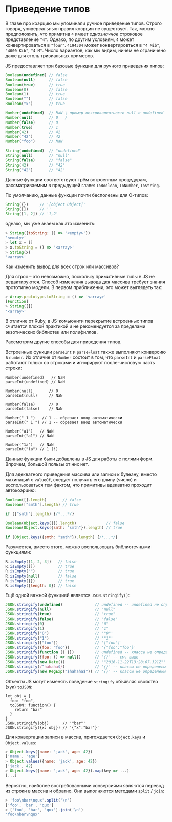 # Приведение типов

В главе про коэрцию мы упоминали ручное приведение типов.
Строго говоря, универсальных правил коэрции не существует.
Так, можно предположить, что примитив `4` имеет *однозначное*
строковое представление `"4"`. Однако, по другим условиям,
`4` может конвертироваться в `"four"`. `4194304` может конвертировться
в `"4 Mib"`, `"4000 Kib"`, `"4 M"`. Число вариантов, как мы видим,
ничем не ограничено даже для столь тривиальных примеров.

JS предоставляет три базовые функции для ручного приведения типов:

```js
Boolean(undefined) // false
Boolean(null)      // false
Boolean(true)      // true
Boolean(0)         // false
Boolean(1)         // true
Boolean("")        // false
Boolean("x")       // true

Number(undefined)  // NaN \ пример неэквивалентности null и undefined
Number(null)       // 0   /
Number(false)      // 0
Number(true)       // 1
Number(42)         // 42
Number("42")       // 42
Number("foo")      // NaN

String(undefined)  // "undefined"
String(null)       // "null"
String(false)      // "false"
String(42)         // "42"
String("42")       // "42"
```

Данные функции соответствуют трём встроенным процедурам, рассматриваемым
в предыдущей главе: `ToBoolean`, `ToNumber`, `ToString`.

По умолчанию, данные функции почти бесполезны для О-типов:

```js
String({})     // '[object Object]'
String([])     // ''
String([1, 2]) // '1,2'
```

однако, мы уже знаем как это изменить:

```js
> String({toString: () => '<empty>'})
'<empty>'
> let x = []
> x.toString = () => '<array>'
> String(x)
'<array>'
```

Как изменить вывод для всех строк или массивов?

Для строк – это невозможно, поскольку примитивные типы в JS не редактируются.
Способ изменения вывода для массива требует знания прототипно модели.
В первом приближении, это может выглядеть так:

```js
> Array.prototype.toString = () => '<array>'
[Function]
> String([])
'<array>'
```

В отличие от Ruby, в JS-комьюнити перекрытие встроенных типов
считается плохой практикой и не рекомендуется за пределами экзотических
библиотек или полифиллов.

Рассмотрим другие способы для приведения типов.

Встроенные функции `parseInt` и `parseFloat` также выполняют конверсию в `number`.
Их отличие от `Number` состоит в том, что `parseInt` и `parseFloat`
работают только со строками и игнорируют после-числовую часть строки:

```
Number(undefined)   // NaN
parseInt(undefined) // NaN

Number(null)       // 0
parseInt(null)     // NaN

Number(false)      // 0
parseInt(false)    // NaN

Number(" 1 ")   // 1 -- обрезает ввод автоматически
parseInt(" 1 ") // 1 -- обрезает ввод автоматически

Number("a1")   // NaN
parseInt("a1") // NaN

Number("1a")   // NaN
parseInt("1a") // 1 (!)
```

Данные функции были добавлены в JS для работы с полями форм. Впрочем,
большой пользы от них нет.

Для адекватного приведения массива или записи к булеану, вместо махинаций
с `valueOf`, следует получить его длину (число) и воспользоваться тем фактом,
что примитивы адекватно проходит автокоэрцию:

```js
Boolean([].length)       // false
Boolean(["smth"].length) // true

if (["smth"].length) {/*...*/}

Boolean(Object.keys({}).length)             // false
Boolean(Object.keys({smth: "smth"}).length) // true

if (Object.keys({smth: "smth"}).length) {/*...*/}
```

Разумеется, вместо этого, можно воспользовать библиотечными функциями:

```js
R.isEmpty([1, 2, 3])   // false
R.isEmpty([])          // true
R.isEmpty("")          // true
R.isEmpty(null)        // false
R.isEmpty({})          // true
R.isEmpty({length: 0}) // false
```

Ещё одной важной функцией является `JSON.stringify()`:

```js
JSON.stringify(undefined)              // undefined -- undefined не определён в JSON
JSON.stringify(null)                   // "null"
JSON.stringify(true)                   // "true"
JSON.stringify(false)                  // "false"
JSON.stringify(0)                      // "0"
JSON.stringify(1)                      // "1"
JSON.stringify("0")                    // '"0"'
JSON.stringify("1")                    // '"1"'
JSON.stringify(["foo"])                // '["foo"]'
JSON.stringify({foo: "foo"})           // '{"foo":"foo"}'
JSON.stringify(function () {})         // undefined -- классы не определены в JSON
JSON.stringify({foo: () => null})      // '{}' -- см. выше
JSON.stringify(new Date())             // '"2016-11-22T13:28:07.321Z"' -- класс Date обрабатывается особым образом
JSON.stringify(/^hahaha$/)             // '{}' -- классы не определены в JSON
JSON.stringify(new RegExp("$hahaha$")) // '{}' -- классы не определены в JSON
```

Объекты JS могут изменять поведение `stringify` объявляя свойство (хук) `toJSON`:

```
let obj = {
  foo: "foo",
  toJSON: function() {
    return "bar"
  }
}
JSON.stringify(obj)      // '"bar"'
JSON.stringify({x: obj}) // '{"x":"bar"}'
```

Для конвертации записи в массив, пригождается `Object.keys` и `Object.values`:

```js
> Object.keys({name: 'jack', age: 42})
['name', 'age']
> Object.values({name: 'jack', age: 42})
['jack', 42]
> Object.keys({name: 'jack', age: 42}).map(key => ...)
[...]
```

Вероятно, наиболее востребованными конверсиями являются перевод из строки
в массив и обратно. Они выполняются методами `split` / `join`:

```js
> 'foo\nbar\nqux'.split('\n')
['foo', 'bar', 'qux']
> ['foo', 'bar', 'qux'].join('\n')
'foo\nbar\nqux'
```

